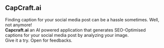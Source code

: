## CapCraft.ai  
Finding caption for your social media post can be a hassle sometimes. Well, not anymore!  
**Capcraft.ai** an AI powered application that generates SEO-Optimised captions for your social media post by analyzing your image.  
Give it a try. Open for feedbacks.
